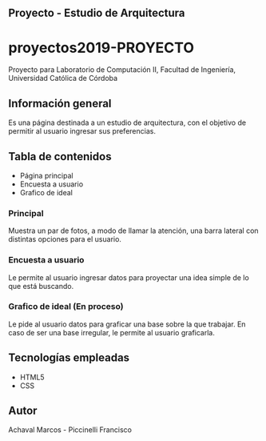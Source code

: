 ## Proyecto - Estudio de Arquitectura 

# proyectos2019-PROYECTO
Proyecto para Laboratorio de Computación II, Facultad de Ingeniería,
Universidad Católica de Córdoba 

## Información general
Es una página destinada a un estudio de arquitectura, con el objetivo de permitir
al usuario ingresar sus preferencias.

## Tabla de contenidos
* Página principal
* Encuesta a usuario
* Grafico de ideal

### Principal
Muestra un par de fotos, a modo de llamar la atención, una barra lateral
con distintas opciones para el usuario.

### Encuesta a usuario
Le permite al usuario ingresar datos para proyectar una idea simple de lo que está buscando.

### Grafico de ideal (En proceso)
Le pide al usuario datos para graficar una base sobre la que trabajar.
En caso de ser una base irregular, le permite al usuario graficarla.

## Tecnologías empleadas
* HTML5
* CSS
<!--* Javascript -->

## Autor
Achaval Marcos - Piccinelli Francisco